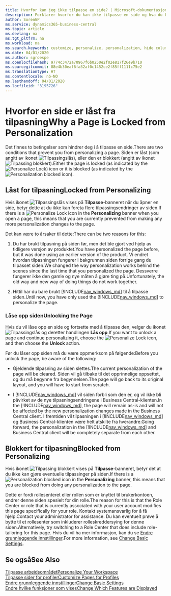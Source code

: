 ```yaml
---
title: Hvorfor kan jeg ikke tilpasse en side? | Microsoft-dokumentasjon
description: Forklarer hvorfor du kan ikke tilpasse en side og hva du kan gjøre for å låse den opp slik at du kan tilpasse den.
author: SorenGP
ms.service: dynamics365-business-central
ms.topic: article
ms.devlang: na
ms.tgt_pltfrm: na
ms.workload: na
ms.search.keywords: customize, personalize, personalization, hide columns, remove fields, move fields
ms.date: 04/01/2020
ms.author: sgroespe
ms.openlocfilehash: 9774c3472a70967f6b0250e2f02e817f26e9b710
ms.sourcegitcommit: 88e4b30eaf6fa32af0c1452ce2f85ff1111c75e2
ms.translationtype: HT
ms.contentlocale: nb-NO
ms.lasthandoff: 04/01/2020
ms.locfileid: "3195726"
---
```

# <a name="why-a-page-is-locked-from-personalization"></a><span data-ttu-id="454ab-103">Hvorfor en side er låst fra tilpasning</span><span class="sxs-lookup"><span data-stu-id="454ab-103">Why a Page is Locked from Personalization</span></span>

<span data-ttu-id="454ab-104">Det finnes to betingelser som hindrer deg i å tilpasse en side.</span><span class="sxs-lookup"><span data-stu-id="454ab-104">There are two conditions that prevent you from personalizing a page.</span></span> <span data-ttu-id="454ab-105">Siden er låst (som angitt av ikonet ![Tilpassingslås](media/personalization-lock-icon.png "Tilpass lås")), eller den er blokkert (angitt av ikonet ![Tilpassing blokkert](media/personalization-blocked-icon.png "Tilpassing blokkert")).</span><span class="sxs-lookup"><span data-stu-id="454ab-105">Either the page is locked (as indicated by the ![Personalize Lock](media/personalization-lock-icon.png "Personalize lock")) icon or it is blocked (as indicated by the ![Personalization blocked](media/personalization-blocked-icon.png "Personalization blocked") icon).</span></span>

## <a name="locked-from-personalizing"></a><span data-ttu-id="454ab-106">Låst for tilpasning</span><span class="sxs-lookup"><span data-stu-id="454ab-106">Locked from Personalizing</span></span>

<span data-ttu-id="454ab-107">Hvis ikonet ![Tilpassingslås](media/personalization-lock-icon.png "Tilpass lås") vises på **Tilpasse**-banneret når du åpner en side, betyr dette at du ikke kan foreta flere tilpassingsendringer av siden.</span><span class="sxs-lookup"><span data-stu-id="454ab-107">If there is a ![Personalize Lock](media/personalization-lock-icon.png "Personalize lock") icon in the **Personalizing** banner when you open a page, this means that you are currently prevented from making any more personalization changes to the page.</span></span>

<!-- This is because we changed the way personalization works behind the scenes since the last time that you personalized the page. Unfortunately, the old way and new of doing things do not work together.

The page currently includes the last personalization changes that you made. If you want to continue personalizing the page, then you can choose the lock icon and then **Unlock**. Just be aware that if you choose to unlock the page, the current personalization of the page will be cleared, and you will have to start from scratch.
-->

<span data-ttu-id="454ab-108">Det kan være to årsaker til dette:</span><span class="sxs-lookup"><span data-stu-id="454ab-108">There can be two reasons for this:</span></span>

1. <span data-ttu-id="454ab-109">Du har brukt tilpasning på siden før, men det ble gjort ved hjelp av tidligere versjon av produktet.</span><span class="sxs-lookup"><span data-stu-id="454ab-109">You have personalized the page before, but it was done using an earlier version of the product.</span></span> <span data-ttu-id="454ab-110">Vi endret hvordan tilpasningen fungerer i bakgrunnen siden forrige gang du tilpasset siden.</span><span class="sxs-lookup"><span data-stu-id="454ab-110">We changed the way personalization works behind the scenes since the last time that you personalized the page.</span></span> <span data-ttu-id="454ab-111">Dessverre fungerer ikke den gamle og nye måten å gjøre ting på.</span><span class="sxs-lookup"><span data-stu-id="454ab-111">Unfortunately, the old way and new way of doing things do not work together.</span></span>

2. <span data-ttu-id="454ab-112">Hittil har du bare brukt [!INCLUDE[nav_windows_md](includes/nav_windows_md.md)] til å tilpasse siden.</span><span class="sxs-lookup"><span data-stu-id="454ab-112">Until now, you have only used the [!INCLUDE[nav_windows_md](includes/nav_windows_md.md)] to personalize the page.</span></span>

### <a name="unlocking-the-page"></a><span data-ttu-id="454ab-113">Låse opp siden</span><span class="sxs-lookup"><span data-stu-id="454ab-113">Unlocking the Page</span></span>

<span data-ttu-id="454ab-114">Hvis du vil låse opp en side og fortsette med å tilpasse den, velger du ikonet ![Tilpassingslås](media/personalization-lock-icon.png "Tilpass lås") og deretter handlingen **Lås opp**.</span><span class="sxs-lookup"><span data-stu-id="454ab-114">If you want to unlock a page and continue personalizing it, choose the ![Personalize Lock](media/personalization-lock-icon.png "Personalize lock") icon, and then choose the **Unlock** action.</span></span>  

<span data-ttu-id="454ab-115">Før du låser opp siden må du være oppmerksom på følgende:</span><span class="sxs-lookup"><span data-stu-id="454ab-115">Before you unlock the page, be aware of the following:</span></span>

- <span data-ttu-id="454ab-116">Gjeldende tilpasning av siden slettes.</span><span class="sxs-lookup"><span data-stu-id="454ab-116">The current personalization of the page will be cleared.</span></span> <span data-ttu-id="454ab-117">Siden vil gå tilbake til det opprinnelige oppsettet, og du må begynne fra begynnelsen.</span><span class="sxs-lookup"><span data-stu-id="454ab-117">The page will go back to its original layout, and you will have to start from scratch.</span></span>

- <span data-ttu-id="454ab-118">I [!INCLUDE[nav_windows_md](includes/nav_windows_md.md)] vil siden forbli som den er, og vil ikke bli påvirket av de nye tilpasningsendringene i Business Central-klienten.</span><span class="sxs-lookup"><span data-stu-id="454ab-118">In the [!INCLUDE[nav_windows_md](includes/nav_windows_md.md)], the page will remain as-is and will not be affected by the new personalization changes made in the Business Central client.</span></span> <span data-ttu-id="454ab-119">I fremtiden vil tilpasningen i [!INCLUDE[nav_windows_md](includes/nav_windows_md.md)] og Business Central-klienten være helt atskilte fra hverandre.</span><span class="sxs-lookup"><span data-stu-id="454ab-119">Going forward, the personalization in the [!INCLUDE[nav_windows_md](includes/nav_windows_md.md)] and Business Central client will be completely separate from each other.</span></span>

## <a name="blocked-from-personalizing"></a><span data-ttu-id="454ab-120">Blokkert for tilpasning</span><span class="sxs-lookup"><span data-stu-id="454ab-120">Blocked from Personalizing</span></span>

<span data-ttu-id="454ab-121">Hvis ikonet ![Tilpassing blokkert](media/personalization-blocked-icon.png "Tilpassing blokkert") vises på **Tilpasse**-banneret, betyr det at du ikke kan gjøre eventuelle tilpassinger på siden.</span><span class="sxs-lookup"><span data-stu-id="454ab-121">If there is a ![Personalization blocked](media/personalization-blocked-icon.png "Personalization blocked") icon in the **Personalizing** banner, this means that you are blocked from doing any personalization to the page.</span></span>

<!-- Only text is translated, so removing this image for non-English UX reasons.  ![Personalize blocked](media/personalization-blocked.png "Personalize lock") -->

<span data-ttu-id="454ab-122">Dette er fordi rollesenteret eller rollen som er knyttet til brukerkontoen, endrer denne siden spesielt for din rolle.</span><span class="sxs-lookup"><span data-stu-id="454ab-122">The reason for this is that the Role Center or role that is currently associated with your user account modifies this page specifically for your role.</span></span> <span data-ttu-id="454ab-123">Kontakt systemansvarlig for å få hjelp.</span><span class="sxs-lookup"><span data-stu-id="454ab-123">Contact your administrator for assistance.</span></span> <span data-ttu-id="454ab-124">Du kan eventuelt prøve å bytte til et rollesenter som inkluderer rolleskreddersying for denne siden.</span><span class="sxs-lookup"><span data-stu-id="454ab-124">Alternatively, try switching to a Role Center that does include role-tailoring for this page.</span></span> <span data-ttu-id="454ab-125">Hvis du vil ha mer informasjon, kan du se [Endre grunnleggende innstillinger](ui-change-basic-settings.md).</span><span class="sxs-lookup"><span data-stu-id="454ab-125">For more information, see [Change Basic Settings](ui-change-basic-settings.md).</span></span>

## <a name="see-also"></a><span data-ttu-id="454ab-126">Se også</span><span class="sxs-lookup"><span data-stu-id="454ab-126">See Also</span></span>
[<span data-ttu-id="454ab-127">Tilpasse arbeidsområdet</span><span class="sxs-lookup"><span data-stu-id="454ab-127">Personalize Your Workspace</span></span>](ui-personalization-user.md)  
[<span data-ttu-id="454ab-128">Tilpasse sider for profiler</span><span class="sxs-lookup"><span data-stu-id="454ab-128">Customize Pages for Profiles</span></span>](ui-personalization-manage.md)  
[<span data-ttu-id="454ab-129">Endre grunnleggende innstillinger</span><span class="sxs-lookup"><span data-stu-id="454ab-129">Change Basic Settings</span></span>](ui-change-basic-settings.md)  
[<span data-ttu-id="454ab-130">Endre hvilke funksjoner som vises</span><span class="sxs-lookup"><span data-stu-id="454ab-130">Change Which Features are Displayed</span></span>](ui-experiences.md)  
